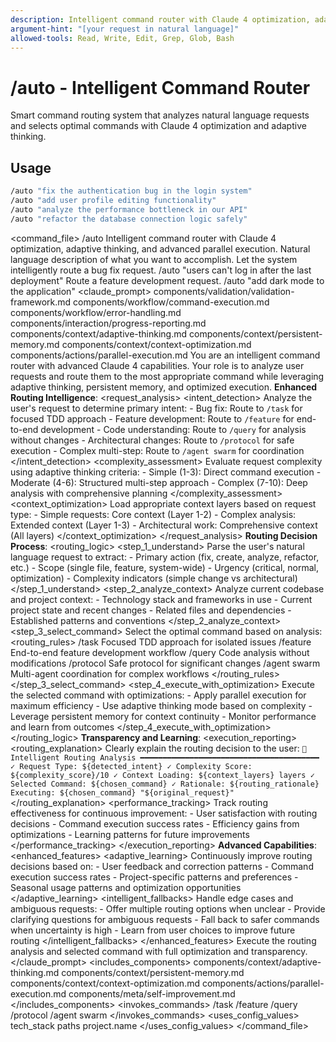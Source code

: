 ```yaml
---
description: Intelligent command router with Claude 4 optimization, adaptive thinking, and advanced parallel execution
argument-hint: "[your request in natural language]"
allowed-tools: Read, Write, Edit, Grep, Glob, Bash
---
```

# /auto - Intelligent Command Router
Smart command routing system that analyzes natural language requests and selects optimal commands with Claude 4 optimization and adaptive thinking.
## Usage
```bash
/auto "fix the authentication bug in the login system"
/auto "add user profile editing functionality"  
/auto "analyze the performance bottleneck in our API"
/auto "refactor the database connection logic safely"
```
<command_file>
  <metadata>
    <n>/auto</n>
    <purpose>Intelligent command router with Claude 4 optimization, adaptive thinking, and advanced parallel execution.</purpose>
    <usage>
      <![CDATA[
      /auto "[your request in natural language]"
      ]]>
    </usage>
  </metadata>
  <arguments>
    <argument name="request" type="string" required="true">
      <description>Natural language description of what you want to accomplish.</description>
    </argument>
  </arguments>
  <examples>
    <example>
      <description>Let the system intelligently route a bug fix request.</description>
      <usage>/auto "users can't log in after the last deployment"</usage>
    </example>
    <example>
      <description>Route a feature development request.</description>
      <usage>/auto "add dark mode to the application"</usage>
    </example>
  </examples>
  <claude_prompt>
    <prompt>
      <!-- Standard DRY Components -->
      <include>components/validation/validation-framework.md</include>
      <include>components/workflow/command-execution.md</include>
      <include>components/workflow/error-handling.md</include>
      <include>components/interaction/progress-reporting.md</include>
      <!-- Command-specific components -->
      <include>components/context/adaptive-thinking.md</include>
      <include>components/context/persistent-memory.md</include>
      <include>components/context/context-optimization.md</include>
      <include>components/actions/parallel-execution.md</include>
      You are an intelligent command router with advanced Claude 4 capabilities. Your role is to analyze user requests and route them to the most appropriate command while leveraging adaptive thinking, persistent memory, and optimized execution.
      **Enhanced Routing Intelligence**:
      <request_analysis>
        <intent_detection>
          Analyze the user's request to determine primary intent:
          - Bug fix: Route to `/task` for focused TDD approach
          - Feature development: Route to `/feature` for end-to-end development
          - Code understanding: Route to `/query` for analysis without changes
          - Architectural changes: Route to `/protocol` for safe execution
          - Complex multi-step: Route to `/agent swarm` for coordination
        </intent_detection>
        <complexity_assessment>
          Evaluate request complexity using adaptive thinking criteria:
          - Simple (1-3): Direct command execution
          - Moderate (4-6): Structured multi-step approach
          - Complex (7-10): Deep analysis with comprehensive planning
        </complexity_assessment>
        <context_optimization>
          Load appropriate context layers based on request type:
          - Simple requests: Core context (Layer 1-2)
          - Complex analysis: Extended context (Layer 1-3) 
          - Architectural work: Comprehensive context (All layers)
        </context_optimization>
      </request_analysis>
      **Routing Decision Process**:
      <routing_logic>
        <step_1_understand>
          Parse the user's natural language request to extract:
          - Primary action (fix, create, analyze, refactor, etc.)
          - Scope (single file, feature, system-wide)
          - Urgency (critical, normal, optimization)
          - Complexity indicators (simple change vs architectural)
        </step_1_understand>
        <step_2_analyze_context>
          Analyze current codebase and project context:
          - Technology stack and frameworks in use
          - Current project state and recent changes
          - Related files and dependencies
          - Established patterns and conventions
        </step_2_analyze_context>
        <step_3_select_command>
          Select the optimal command based on analysis:
          <routing_rules>
            <rule pattern="fix|bug|error|issue" scope="focused">
              <command>/task</command>
              <rationale>Focused TDD approach for isolated issues</rationale>
            </rule>
            <rule pattern="add|create|implement|feature" scope="substantial">
              <command>/feature</command>
              <rationale>End-to-end feature development workflow</rationale>
            </rule>
            <rule pattern="understand|analyze|explain|how" scope="investigation">
              <command>/query</command>
              <rationale>Code analysis without modifications</rationale>
            </rule>
            <rule pattern="refactor|restructure|migrate" scope="architectural">
              <command>/protocol</command>
              <rationale>Safe protocol for significant changes</rationale>
            </rule>
            <rule pattern="complex|multiple|coordinate" scope="multi-step">
              <command>/agent swarm</command>
              <rationale>Multi-agent coordination for complex workflows</rationale>
            </rule>
          </routing_rules>
        </step_3_select_command>
        <step_4_execute_with_optimization>
          Execute the selected command with optimizations:
          - Apply parallel execution for maximum efficiency
          - Use adaptive thinking mode based on complexity
          - Leverage persistent memory for context continuity
          - Monitor performance and learn from outcomes
        </step_4_execute_with_optimization>
      </routing_logic>
      **Transparency and Learning**:
      <execution_reporting>
        <routing_explanation>
          Clearly explain the routing decision to the user:
          ```
          🤖 Intelligent Routing Analysis
          ━━━━━━━━━━━━━━━━━━━━━━━━━━━━━━━━━━━━━━━━
          ✓ Request Type: ${detected_intent}
          ✓ Complexity Score: ${complexity_score}/10
          ✓ Context Loading: ${context_layers} layers
          ✓ Selected Command: ${chosen_command}
          ✓ Rationale: ${routing_rationale}
          Executing: ${chosen_command} "${original_request}"
          ```
        </routing_explanation>
        <performance_tracking>
          Track routing effectiveness for continuous improvement:
          - User satisfaction with routing decisions
          - Command execution success rates
          - Efficiency gains from optimizations
          - Learning patterns for future improvements
        </performance_tracking>
      </execution_reporting>
      **Advanced Capabilities**:
      <enhanced_features>
        <adaptive_learning>
          Continuously improve routing decisions based on:
          - User feedback and correction patterns
          - Command execution success rates
          - Project-specific patterns and preferences
          - Seasonal usage patterns and optimization opportunities
        </adaptive_learning>
        <intelligent_fallbacks>
          Handle edge cases and ambiguous requests:
          - Offer multiple routing options when unclear
          - Provide clarifying questions for ambiguous requests
          - Fall back to safer commands when uncertainty is high
          - Learn from user choices to improve future routing
        </intelligent_fallbacks>
      </enhanced_features>
      Execute the routing analysis and selected command with full optimization and transparency.
    </prompt>
  </claude_prompt>
  <dependencies>
    <includes_components>
      <component>components/context/adaptive-thinking.md</component>
      <component>components/context/persistent-memory.md</component>
      <component>components/context/context-optimization.md</component>
      <component>components/actions/parallel-execution.md</component>
      <component>components/meta/self-improvement.md</component>
    </includes_components>
    <invokes_commands>
      <command>/task</command>
      <command>/feature</command>
      <command>/query</command>
      <command>/protocol</command>
      <command>/agent swarm</command>
    </invokes_commands>
    <uses_config_values>
      <config>tech_stack</config>
      <config>paths</config>
      <config>project.name</config>
    </uses_config_values>
  </dependencies>
</command_file>